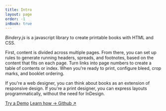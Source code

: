 ```yaml
---
title: Intro
layout: page
order: -1
inBook: true
---
```


*Bindery.js* is a javascript library to create printable books with HTML and CSS. 

First, content is divided across multiple pages. From there, you can set up rules to generate running headers, spreads, and footnotes, based on the content that fits on each page. Turn links into page numbers to create a table of contents or index. When you're ready to print, configure bleed, crop marks, and booklet ordering.

If you're a web designer, you can think about books as an extension of responsive design. If you're a print designer, you can express layouts programmatically, without the need for InDesign.

<div class="home-btns">
  <a class="btn" href="/bindery/book">Try a Demo</a>
  <a class="btn" href="/bindery/learn">
    Learn how →
  </a>
  <a class="btn" href="https://github.com/evnbr/bindery">Github ↗</a>
</div>
